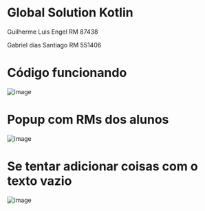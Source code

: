 # Global Solution Kotlin

 Guilherme Luis Engel RM 87438  
 
 Gabriel dias Santiago RM 551406

 # Código funcionando
 ![image](https://github.com/user-attachments/assets/ff7c6131-7eb4-4415-9a57-bf89a37503e8)

 # Popup com RMs dos alunos
 ![image](https://github.com/user-attachments/assets/307ba626-c645-47fd-90db-cd0e1e53cd5b)

 # Se tentar adicionar coisas com o texto vazio
 ![image](https://github.com/user-attachments/assets/10c850a0-e046-4d06-9f10-410325e0388a)


